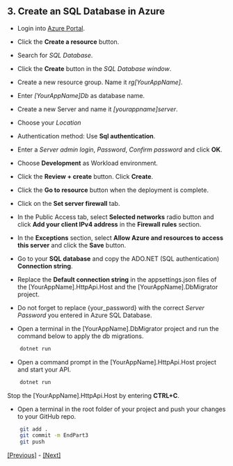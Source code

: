 ## 3. Create an SQL Database in Azure

* Login into [Azure Portal](https://portal.azure.com/).

* Click the **Create a resource** button.

* Search for *SQL Database*.

* Click the **Create** button in the *SQL Database window*.

* Create a new resource group. Name it *rg[YourAppName]*.

* Enter *[YourAppName]Db* as database name.

* Create a new Server and name it *[yourappname]server*.

* Choose your *Location*

* Authentication method: Use **Sql authentication**.
  
* Enter a *Server admin login*, *Password*, *Confirm password* and click **OK**.

* Choose **Development** as Workload environment.

* Click the **Review + create** button. Click **Create**.

* Click the **Go to resource** button when the deployment is complete.

* Click on the  **Set server firewall** tab.

* In the Public Access tab, select **Selected networks** radio button and click **Add your client IPv4 address** in the **Firewall rules** section.

* In the **Exceptions** section, select **Allow Azure and resources to access this server** and click the **Save** button.

* Go to your **SQL database** and copy the ADO.NET (SQL authentication) **Connection string**.

* Replace the **Default connection string** in the appsettings.json files of the [YourAppName].HttpApi.Host and the [YourAppName].DbMigrator project.

* Do not forget to replace {your_password} with the correct *Server Password* you entered in Azure SQL Database.

* Open a terminal in the [YourAppName].DbMigrator project and run the command below to apply the db migrations.

```bash
    dotnet run
```

* Open a command prompt in the [YourAppName].HttpApi.Host project and start your API.

```bash
    dotnet run
```

Stop the [YourAppName].HttpApi.Host by entering **CTRL+C**.

* Open a terminal in the root folder of your project and push your changes to your GitHub repo.

```bash
    git add .
    git commit -m EndPart3
    git push
```

[[Previous]](tutorial/../2.create-a-new-abp-framework-application.md) - [[Next]](tutorial/../4.set-up-a-build-pipeline-in-azuredevops.md)
